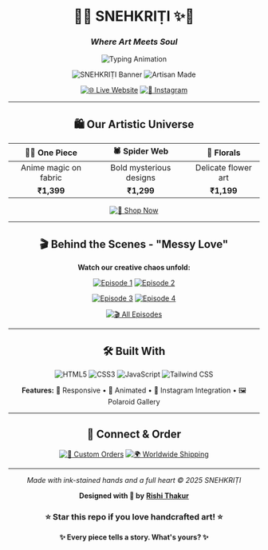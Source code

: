 <div align="center">

# 🎨✨ SNEHKRIṬI ✨🎨
### *Where Art Meets Soul*

<img src="https://readme-typing-svg.herokuapp.com?font=Dancing+Script&size=25&duration=3000&pause=1000&color=D4A373&center=true&vCenter=true&width=500&lines=Beautiful+chaos+awaits...;Ink+spills+create+magic;Every+piece+has+a+soul" alt="Typing Animation"/>

![SNEHKRIṬI Banner](https://img.shields.io/badge/SNEHKRIṬI-Handcrafted%20with%20Love-d4a373?style=for-the-badge&logo=palette&logoColor=white)
![Artisan Made](https://img.shields.io/badge/100%25-Artisan%20Made-ff6b9d?style=for-the-badge&logo=heart&logoColor=white)

[![🌐 Live Website](https://img.shields.io/badge/🌐%20VISIT-Website-success?style=for-the-badge&labelColor=2d3748)](https://rishi043.github.io/snehkriti/)
[![📸 Instagram](https://img.shields.io/badge/📸%20FOLLOW-@snehkriti.in-E4405F?style=for-the-badge&logo=instagram&logoColor=white&labelColor=2d3748)](https://www.instagram.com/snehkriti.in/)

</div>

---

<div align="center">

## 🛍️ Our Artistic Universe

| 🏴‍☠️ **One Piece** | 🕷️ **Spider Web** | 🌸 **Florals** |
|:---:|:---:|:---:|
| Anime magic on fabric | Bold mysterious designs | Delicate flower art |
| **₹1,399** | **₹1,299** | **₹1,199** |

[![🛒 Shop Now](https://img.shields.io/badge/🛒%20SHOP-Now%20Available-ff6b9d?style=for-the-badge&labelColor=2d3748)](https://www.instagram.com/snehkriti.in/)

</div>

---

<div align="center">

## 🎬 Behind the Scenes - "Messy Love"

**Watch our creative chaos unfold:**

[![Episode 1](https://img.shields.io/badge/📺%20Episode%201-Block%20Carving-FF6B6B?style=for-the-badge&logo=instagram&logoColor=white)](https://www.instagram.com/reel/DLsDLWOJrQ3/)
[![Episode 2](https://img.shields.io/badge/📺%20Episode%202-Color%20Alchemy-4ECDC4?style=for-the-badge&logo=instagram&logoColor=white)](https://www.instagram.com/reel/DLxMXnztSae/)

[![Episode 3](https://img.shields.io/badge/📺%20Episode%203-Sun%20Drying-45B7D1?style=for-the-badge&logo=instagram&logoColor=white)](https://www.instagram.com/reel/DL2VprOthmU/)
[![Episode 4](https://img.shields.io/badge/📺%20Episode%204-Final%20Magic-6C5CE7?style=for-the-badge&logo=instagram&logoColor=white)](https://www.instagram.com/reel/DMApL-YtDtD/)

[![🎬 All Episodes](https://img.shields.io/badge/🎬%20WATCH-All%20Episodes-E4405F?style=for-the-badge&logo=instagram&logoColor=white&labelColor=2d3748)](https://www.instagram.com/snehkriti.in/reels/)

</div>

---

<div align="center">

## 🛠️ Built With

![HTML5](https://img.shields.io/badge/HTML5-E34F26?style=for-the-badge&logo=html5&logoColor=white)
![CSS3](https://img.shields.io/badge/CSS3-1572B6?style=for-the-badge&logo=css3&logoColor=white)
![JavaScript](https://img.shields.io/badge/JavaScript-F7DF1E?style=for-the-badge&logo=javascript&logoColor=black)
![Tailwind CSS](https://img.shields.io/badge/Tailwind_CSS-38B2AC?style=for-the-badge&logo=tailwind-css&logoColor=white)

**Features:** 📱 Responsive • 🎨 Animated • 📸 Instagram Integration • 🖼️ Polaroid Gallery

</div>

---

<div align="center">

## 📱 Connect & Order

[![📧 Custom Orders](https://img.shields.io/badge/📧%20CUSTOM%20ORDERS-DM%20Us-4ECDC4?style=for-the-badge&labelColor=2d3748)](https://www.instagram.com/snehkriti.in/)
[![🌍 Worldwide Shipping](https://img.shields.io/badge/🌍%20SHIPPING-Worldwide-45B7D1?style=for-the-badge&labelColor=2d3748)](https://www.instagram.com/snehkriti.in/)

---

*Made with ink-stained hands and a full heart © 2025 SNEHKRIṬI*

**Designed with 💜 by** [**Rishi Thakur**](https://www.instagram.com/__xxrishuuu/)

### ⭐ Star this repo if you love handcrafted art! ⭐

**✨ Every piece tells a story. What's yours? ✨**

</div>
